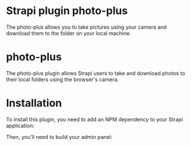 # Strapi plugin photo-plus

The photo-plus allows you to take pictures using your camera and download them to the folder on your local machine.
# photo-plus

The photo-plus plugin allows Strapi users to take and download photos to their local folders using the browser's camera.

# Installation

To install this plugin, you need to add an NPM dependency to your Strapi application:

Then, you'll need to build your admin panel:
